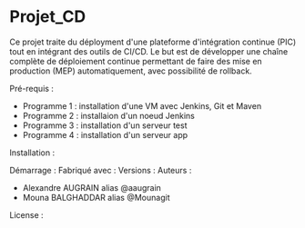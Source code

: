 # Projet_CD

Ce projet traite du déployment d'une plateforme d'intégration continue (PIC) tout en intégrant des outils de CI/CD.
Le but est de développer une chaîne complète de déploiement continue permettant de faire des mise en production (MEP) automatiquement, avec possibilité de rollback.


Pré-requis :

- Programme 1 : installation d'une VM avec Jenkins, Git et Maven
- Programme 2 : installaion d'un noeud Jenkins 
- Programme 3 : installation d'un serveur test
- Programme 4 : installation d'un serveur app

Installation :

Démarrage : 
Fabriqué avec : 
Versions : 
Auteurs :

- Alexandre AUGRAIN alias @aaugrain
- Mouna BALGHADDAR alias @Mounagit

License : 
